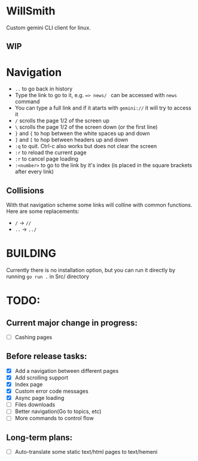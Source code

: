 # WillSmith
Custom gemini CLI client for linux. 
## WIP

# Navigation
- ```..``` to go back in history
- Type the link to go to it, e.g. ```=> news/ ``` can be accessed with ```news``` command
- You can type a full link and if it atarts with ```gemini://``` it will try to access it
- ```/``` scrolls the page 1/2 of the screen up
- ```\``` scrolls the page 1/2 of the screen down (or the first line) 
- ```}``` and ```{``` to hop between the white spaces up and down
- ```]``` and ```[``` to hop between headers up and down
- ```:q``` to quit. Ctrl-c also works but does not clear the screen
- ```:r``` to reload the current page
- ```:r``` to cancel page loading
- ```:<number>``` to go to the link by it's index (is placed in the square brackets after every link)

## Collisions

With that navigation scheme some links will colline with common functions. Here are some replacements:
- ```/``` -> ```//```
- ```..``` -> ```../```

# BUILDING
Currently there is no installation option, but you can run it directly by running ```go run .``` in Src/ directory

# TODO:
## Current major change in progress:
- [ ] Cashing pages

## Before release tasks:
- [x] Add a navigation between different pages
- [x] Add scrolling support
- [x] Index page
- [x] Custom error code messages
- [x] Async page loading
- [ ] Files downloads
- [ ] Better navigation(Go to topics, etc)
- [ ] More commands to control flow

## Long-term plans:
- [ ] Auto-translate some static text/html pages to text/hemeni
